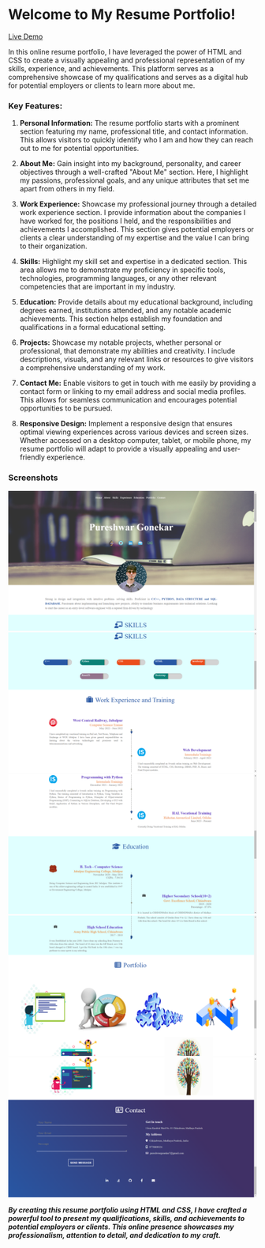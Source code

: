 # Welcome to My Resume Portfolio!

[Live Demo](https://pureshwargonekar.github.io/My-Resume/)

In this online resume portfolio, I have leveraged the power of HTML and CSS to create a visually appealing and professional representation of my skills, experience, and achievements. This platform serves as a comprehensive showcase of my qualifications and serves as a digital hub for potential employers or clients to learn more about me.

### Key Features:

1. **Personal Information:** The resume portfolio starts with a prominent section featuring my name, professional title, and contact information. This allows visitors to quickly identify who I am and how they can reach out to me for potential opportunities.

2. **About Me:** Gain insight into my background, personality, and career objectives through a well-crafted "About Me" section. Here, I highlight my passions, professional goals, and any unique attributes that set me apart from others in my field.

3. **Work Experience:** Showcase my professional journey through a detailed work experience section. I provide information about the companies I have worked for, the positions I held, and the responsibilities and achievements I accomplished. This section gives potential employers or clients a clear understanding of my expertise and the value I can bring to their organization.

4. **Skills:** Highlight my skill set and expertise in a dedicated section. This area allows me to demonstrate my proficiency in specific tools, technologies, programming languages, or any other relevant competencies that are important in my industry.

5. **Education:** Provide details about my educational background, including degrees earned, institutions attended, and any notable academic achievements. This section helps establish my foundation and qualifications in a formal educational setting.

6. **Projects:** Showcase my notable projects, whether personal or professional, that demonstrate my abilities and creativity. I include descriptions, visuals, and any relevant links or resources to give visitors a comprehensive understanding of my work.

7. **Contact Me:** Enable visitors to get in touch with me easily by providing a contact form or linking to my email address and social media profiles. This allows for seamless communication and encourages potential opportunities to be pursued.

8. **Responsive Design:** Implement a responsive design that ensures optimal viewing experiences across various devices and screen sizes. Whether accessed on a desktop computer, tablet, or mobile phone, my resume portfolio will adapt to provide a visually appealing and user-friendly experience.

### Screenshots
<img src="ss/1.png">
<img src="ss/2.png">
<img src="ss/3.png">
<img src="ss/4.png">
<img src="ss/5.png">
<br>

***By creating this resume portfolio using HTML and CSS, I have crafted a powerful tool to present my qualifications, skills, and achievements to potential employers or clients. This online presence showcases my professionalism, attention to detail, and dedication to my craft.***
